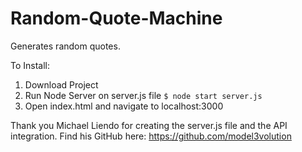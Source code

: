 # Random-Quote-Machine
Generates random quotes.

To Install:

1. Download Project
2. Run Node Server on server.js file
  `$ node start server.js`
3. Open index.html and navigate to localhost:3000


Thank you Michael Liendo for creating the server.js file and the API integration.
Find his GitHub here: https://github.com/model3volution
